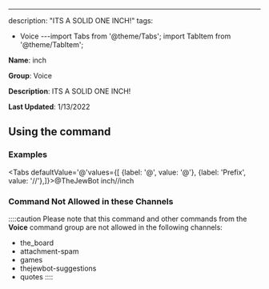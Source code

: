 ---
description: "ITS A SOLID ONE INCH!"
tags:
  - Voice
---import Tabs from '@theme/Tabs';
import TabItem from '@theme/TabItem';

**Name**: inch

**Group**: Voice

**Description**: ITS A SOLID ONE INCH!

**Last Updated**: 1/13/2022

## Using the command

### Examples
<Tabs defaultValue='@'values={[ {label: '@', value: '@'}, {label: 'Prefix', value: '//'},]}><TabItem value='@'>@TheJewBot inch</TabItem><TabItem value='//'>//inch</TabItem></Tabs>

### Command Not Allowed in these Channels
::::caution Please note that this command and other commands from the **Voice** command group are not allowed in the following channels:
- the_board
- attachment-spam
- games
- thejewbot-suggestions
- quotes
::::
